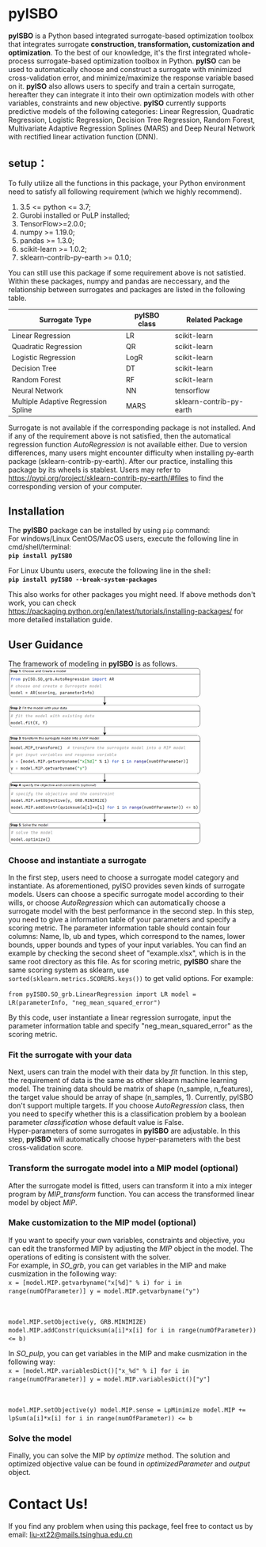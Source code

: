 # pyISBO
**pyISBO** is a Python based integrated surrogate-based optimization toolbox that integrates surrogate **construction, transformation, customization and optimization**. To the best of our knowledge, it's the first integrated whole-process surrogate-based optimization toolbox in Python. **pyISO** can be used to automatically choose and construct a surrogate with minimized cross-validation error, and minimize/maximize the response variable based on it. **pyISO** also allows users to specify and train a certain surrogate, hereafter they can integrate it into their own optimization models with other variables, constraints and new objective. **pyISO** currently supports predictive models of the following categories: Linear Regression, Quadratic Regression, Logistic Regression, Decision Tree Regression, Random Forest, Multivariate Adaptive Regression Splines (MARS)  and Deep Neural Network with rectified linear activation function (DNN). 

## setup：  
To fully utilize all the functions in this package, your Python environment need to satisfy all following requirement (which we highly recommend).
1. 3.5 <= python <= 3.7;  
2. Gurobi installed or PuLP installed;  
3. TensorFlow>=2.0.0;    
4. numpy >= 1.19.0;  
5. pandas >= 1.3.0;  
6. scikit-learn >= 1.0.2;  
7. sklearn-contrib-py-earth >= 0.1.0;

You can still use this package if some requirement above is not satistied. Within these packages, numpy and pandas are neccessary, and the relationship between surrogates and packages are listed in the following table.

| Surrogate Type | **pyISBO** class | Related Package |
|----|----|----|
| Linear Regression | LR | scikit-learn |
| Quadratic Regression | QR | scikit-learn |
| Logistic Regression | LogR | scikit-learn |
| Decision Tree | DT | scikit-learn |
| Random Forest | RF | scikit-learn |
| Neural Network | NN | tensorflow |
| Multiple Adaptive Regression Spline  | MARS | sklearn-contrib-py-earth |

Surrogate is not available if the corresponding package is not installed. And if any of the requirement above is not satisfied, then the automatical regression function *AutoRegression* is not available either. Due to version differences, many users might encounter difficulty when installing py-earth package (sklearn-contrib-py-earth). After our practice, installing this package by its wheels is stablest. Users may refer to https://pypi.org/project/sklearn-contrib-py-earth/#files to find the corresponding version of your computer.

## Installation
The **pyISBO** package can be installed by using <code>pip</code> command:  
For windows/Linux CentOS/MacOS users, execute the following line in cmd/shell/terminal:  
**`pip install pyISBO`**  

For Linux Ubuntu users, execute the following line in the shell:  
**`pip install pyISBO --break-system-packages`**  

This also works for other packages you might need. If above methods don't work, you can check https://packaging.python.org/en/latest/tutorials/installing-packages/ for more detailed installation guide.

## User Guidance
The framework of modeling in **pyISBO** is as follows.  
<img src="images/steps%20of%20pyISO%20implementation.png" width = "388" height = "355.5" alt="" align=center />

### Choose and instantiate a surrogate
In the first step, users need to choose a surrogate model category and instantiate. As aforementioned, pyISO provides seven kinds of surrogate models. Users can choose a specific surrogate model according to their wills, or choose *AutoRegression* which can automatically choose a surrogate model with the best performance in the second step. In this step, you need to give a information table of your parameters and specify a scoring metric. The parameter information table should contain four columns: Name, lb, ub and types, which correspond to the names, lower bounds, upper bounds and types of your input variables. You can find an example by checking the second sheet of "example.xlsx", which is in the same root directory as this file. As for scoring metric, **pyISBO** share the same scoring system as sklearn, use <code>sorted(sklearn.metrics.SCORERS.keys())</code> to get valid options. For example:  

<code>from pyISBO.SO_grb.LinearRegression import LR
model = LR(parameterInfo, "neg_mean_squared_error")
</code>

By this code, user instantiate a linear regression surrogate, input the parameter information table and specify "neg_mean_squared_error" as the scoring metric.

### Fit the surrogate with your data
Next, users can train the model with their data by *fit* function. In this step, the requirement of data is the same as other sklearn machine learning model. The training data should be matrix of shape (n_sample, n_features), the target value should be array of shape  (n_samples, 1). Currently, pyISBO don't support multiple targets. If you choose *AutoRegression* class, then you need to specify whether this is a classification problem by a boolean parameter *classification* whose default value is False.  
Hyper-parameters of some surrogates in **pyISBO** are adjustable. In this step, **pyISBO** will automatically choose hyper-parameters with the best cross-validation score.

### Transform the surrogate model into a MIP model (optional)
After the surrogate model is fitted, users can transform it into a mix integer program by *MIP_transform* function. You can access the transformed linear model by object *MIP*.

### Make customization to the MIP model (optional)
If you want to specify your own variables, constraints and objective, you can edit the transformed MIP by adjusting the *MIP* object in the model. The operations of editing is consistent with the solver.  
For example, in *SO_grb*, you can get variables in the MIP and make cusmization in the following way:  
<code>x = [model.MIP.getvarbyname("x[%d]" % i) for i in range(numOfParameter)]
y = model.MIP.getvarbyname("y")

model.MIP.setObjective(y, GRB.MINIMIZE)
model.MIP.addConstr(quicksum(a[i]*x[i] for i in range(numOfParameter)) <= b)
</code>

In *SO_pulp*, you can get variables in the MIP and make cusmization in the following way:  
<code>x = [model.MIP.variablesDict()["x_%d" % i] for i in range(numOfParameter)]
y = model.MIP.variablesDict()["y"]

model.MIP.setObjective(y)
model.MIP.sense = LpMinimize
model.MIP += lpSum(a[i]*x[i] for i in range(numOfParameter)) <= b
</code>

### Solve the model
Finally, you can solve the MIP by *optimize* method. The solution and optimized objective value can be found in *optimizedParameter* and *output* object.

# Contact Us!
If you find any problem when using this package, feel free to contact us by email: liu-xt22@mails.tsinghua.edu.cn
